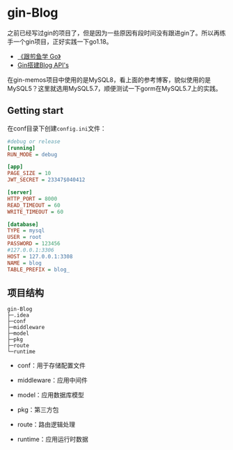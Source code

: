 # gin-Blog
之前已经写过gin的项目了，但是因为一些原因有段时间没有跟进gin了。所以再练手一个gin项目，正好实践一下go1.18。

- [《跟煎鱼学 Go》](https://eddycjy.com/go-categories/)
- [Gin搭建Blog API's](https://eddycjy.com/posts/go/gin/2018-02-11-api-01/) 

在gin-memos项目中使用的是MySQL8，看上面的参考博客，貌似使用的是MySQL5？这里就选用MySQL5.7，顺便测试一下gorm在MySQL5.7上的实践。

## Getting start

在conf目录下创建`config.ini`文件：

```ini
#debug or release
[running]
RUN_MODE = debug

[app]
PAGE_SIZE = 10
JWT_SECRET = 23347$040412

[server]
HTTP_PORT = 8000
READ_TIMEOUT = 60
WRITE_TIMEOUT = 60

[database]
TYPE = mysql
USER = root
PASSWORD = 123456
#127.0.0.1:3306
HOST = 127.0.0.1:3308
NAME = blog
TABLE_PREFIX = blog_
```

## 项目结构

```
gin-Blog
├─.idea
├─conf
├─middleware
├─model
├─pkg
├─route
└─runtime

```

- conf：用于存储配置文件

- middleware：应用中间件
- model：应用数据库模型
- pkg：第三方包
- route：路由逻辑处理
- runtime：应用运行时数据







